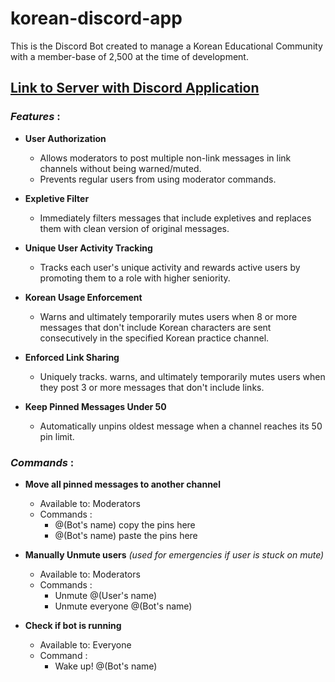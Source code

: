 # korean-discord-app
 This is the Discord Bot created to manage a Korean Educational Community with a member-base of 2,500 at the time of development.

## [Link to Server with Discord Application](discord.gg/my25Bkqjz2)

### ***Features*** :
- **User Authorization**
  - Allows moderators to post multiple non-link messages in link channels without being warned/muted.
  - Prevents regular users from using moderator commands.
  
- **Expletive Filter**
  - Immediately filters messages that include expletives and replaces them with clean version of original messages.

- **Unique User Activity Tracking**
  - Tracks each user's unique activity and rewards active users by promoting them to a role with higher seniority.

- **Korean Usage Enforcement**
  - Warns and ultimately temporarily mutes users when 8 or more messages that don't include Korean characters are sent consecutively in the specified Korean practice channel.

- **Enforced Link Sharing**
  - Uniquely tracks. warns, and ultimately temporarily mutes users when they post 3 or more messages that don't include links.
  
- **Keep Pinned Messages Under 50**
  - Automatically unpins oldest message when a channel reaches its 50 pin limit.
  
### ***Commands*** :
 - **Move all pinned messages to another channel**
   - Available to: Moderators
   - Commands : 
     - @(Bot's name) copy the pins here
     - @(Bot's name) paste the pins here

- **Manually Unmute users** *(used for emergencies if user is stuck on mute)*
   - Available to: Moderators
   - Commands : 
     - Unmute @(User's name)
     - Unmute everyone @(Bot's name)
   
- **Check if bot is running**
  - Available to: Everyone
  - Command :
    - Wake up! @(Bot's name)
